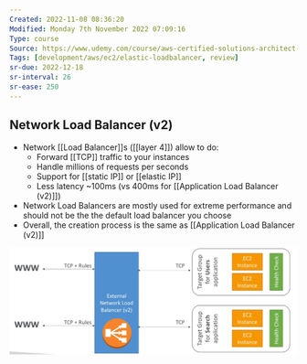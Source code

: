 ```yaml
---
Created: 2022-11-08 08:36:20
Modified: Monday 7th November 2022 07:09:16
Type: course
Source: https://www.udemy.com/course/aws-certified-solutions-architect-associate-saa-c01/?xref=E0Aed11STH4LPUQvCz0GJFABTmM=
Tags: [development/aws/ec2/elastic-loadbalancer, review]
sr-due: 2022-12-18
sr-interval: 26
sr-ease: 250
---
```


## Network Load Balancer (v2)

- Network [[Load Balancer]]s ([[layer 4]]) allow to do:
    - Forward [[TCP]] traffic to your instances
    - Handle millions of requests per seconds
    - Support for [[static IP]] or [[elastic IP]]
    - Less latency ~100ms (vs 400ms for [[Application Load Balancer (v2)]])
- Network Load Balancers are mostly used for extreme performance and should not be the the default load balancer you choose
- Overall, the creation process is the same as [[Application Load Balancer (v2)]]

![](../../../images/2019-11-22-14-16-45.png)

